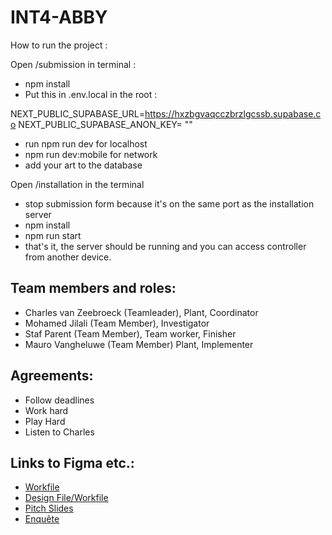 # INT4-ABBY

How to run the project : 

Open /submission in terminal :
- npm install
- Put this in .env.local in the root : 

NEXT_PUBLIC_SUPABASE_URL=https://hxzbgvaqcczbrzlgcssb.supabase.co
NEXT_PUBLIC_SUPABASE_ANON_KEY= ""

- run npm run dev for localhost 
- npm run dev:mobile for network
- add your art to the database

Open /installation in the terminal
- stop submission form because it's on the same port as the installation server 
- npm install
- npm run start
- that's it, the server should be running and you can access controller from another device. 

## Team members and roles:
- Charles van Zeebroeck (Teamleader), Plant, Coordinator
- Mohamed Jilali (Team Member), Investigator
- Staf Parent (Team Member), Team worker, Finisher
- Mauro Vangheluwe (Team Member) Plant, Implementer

## Agreements:
- Follow deadlines
- Work hard
- Play Hard
- Listen to Charles

## Links to Figma etc.:
- [Workfile](https://www.figma.com/board/QsNP14z0oYAPfrKQBxgS6Q/CMD-X-DEVINE-WORKFILE?node-id=159-1152&t=1GFBYOWRCulsJTC9-1)
- [Design File/Workfile](https://www.figma.com/design/IIeBpTzVJpU67I5IfBweCF/Abby-INT4?node-id=996-587&t=jalw8Obr2STRyezK-1)
- [Pitch Slides](https://www.figma.com/slides/xZWxGbe8TYjDWNYRUDr2W6/CMD-X-DEVINE-SLIDES?node-id=1-42&t=3gaXSKJYDmBm14mQ-1)
- [Enquête](https://docs.google.com/spreadsheets/d/1DUQ5iSlm7iHo55ZsppOm2CdH1_uFK9XG5ezjbgTJ6LA/edit?usp=sharing)